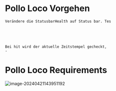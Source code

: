 # Pollo Loco Vorgehen



```pseudocode
Verändere die StatusbarHealth auf Status bar. Tes





```



```pseudocode
Bei hit wird der aktuelle Zeitstempel gecheckt, 
-
```



# Pollo Loco Requirements

![image-20240421143951192](/home/peet/.config/Typora/typora-user-images/image-20240421143951192.png)
